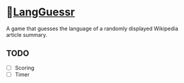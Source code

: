 # 📖[LangGuessr](https://langguessr.xiupos.net/)

A game that guesses the language of a randomly displayed Wikipedia article summary.

## TODO

- [ ] Scoring
- [ ] Timer
